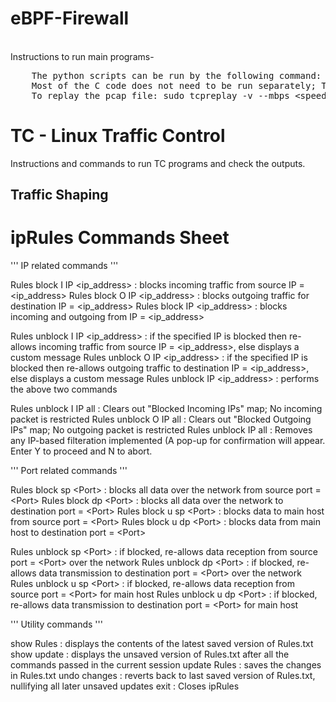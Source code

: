 # eBPF-Firewall
<br>
Instructions to run main programs-
<pre>
	The python scripts can be run by the following command: sudo python3 &lt;python_file_name&gt;
	Most of the C code does not need to be run separately; The related python script will compile it.
	To replay the pcap file: sudo tcpreplay -v --mbps &lt;speed> -i &lt;interface_name> 1.pcap 
</pre>

# TC - Linux Traffic Control
Instructions and commands to run TC programs and check the outputs. 

## Traffic Shaping

# ipRules Commands Sheet

''' IP related commands '''

Rules block I IP &lt;ip_address> : blocks incoming traffic from source IP = &lt;ip_address>
Rules block O IP &lt;ip_address> : blocks outgoing traffic for destination IP = &lt;ip_address>
Rules block IP &lt;ip_address>   : blocks incoming and outgoing from IP = &lt;ip_address>

Rules unblock I IP &lt;ip_address> : if the specified IP is blocked then re-allows incoming traffic from source IP = &lt;ip_address>, else displays a custom message
Rules unblock O IP &lt;ip_address> : if the specified IP is blocked then re-allows outgoing traffic to destination IP = &lt;ip_address>, else displays a custom message
Rules unblock IP &lt;ip_address>   : performs the above two commands

Rules unblock I IP all : Clears out "Blocked Incoming IPs" map; No incoming packet is restricted
Rules unblock O IP all : Clears out "Blocked Outgoing IPs" map; No outgoing packet is restricted
Rules unblock IP all   : Removes any IP-based filteration implemented (A pop-up for confirmation will appear. Enter Y to proceed and N to abort.

''' Port related commands '''

Rules block sp &lt;Port>   : blocks all data over the network from source port = &lt;Port>
Rules block dp &lt;Port>   : blocks all data over the network to destination port = &lt;Port>
Rules block u sp &lt;Port> : blocks data to main host from source port = &lt;Port>
Rules block u dp &lt;Port> : blocks data from main host to destination port = &lt;Port>

Rules unblock sp &lt;Port>   : if blocked, re-allows data reception from source port = &lt;Port> over the network
Rules unblock dp &lt;Port>   : if blocked, re-allows data transmission to destination port = &lt;Port> over the network
Rules unblock u sp &lt;Port> : if blocked, re-allows data reception from source port = &lt;Port> for main host
Rules unblock u dp &lt;Port> : if blocked, re-allows data transmission to destination port = &lt;Port> for main host

''' Utility commands '''

show Rules   : displays the contents of the latest saved version of Rules.txt
show update  : displays the unsaved version of Rules.txt after all the commands passed in the current session
update Rules : saves the changes in Rules.txt
undo changes : reverts back to last saved version of Rules.txt, nullifying all later unsaved updates
exit         : Closes ipRules
